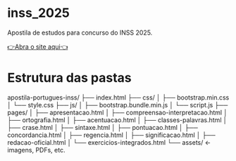 # inss_2025
Apostila de estudos para concurso do INSS 2025.

[👉Abra o site aqui👈](https://bruno-a-dias.github.io/inss_2025/)


# Estrutura das pastas
apostila-portugues-inss/
├── index.html
├── css/
│   ├── bootstrap.min.css
│   └── style.css
├── js/
│   ├── bootstrap.bundle.min.js
│   └── script.js
├── pages/
│   ├── apresentacao.html
│   ├── compreensao-interpretacao.html
│   ├── ortografia.html
│   ├── acentuacao.html
│   ├── classes-palavras.html
│   ├── crase.html
│   ├── sintaxe.html
│   ├── pontuacao.html
│   ├── concordancia.html
│   ├── regencia.html
│   ├── significacao.html
│   ├── redacao-oficial.html
│   └── exercicios-integrados.html
└── assets/        ← imagens, PDFs, etc.
